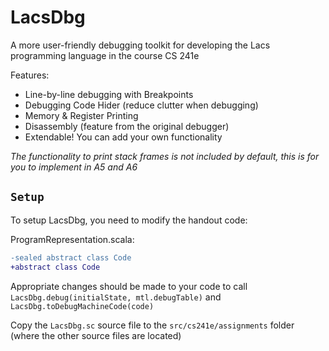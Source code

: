 # LacsDbg
A more user-friendly debugging toolkit for developing the Lacs programming language in the course CS 241e

Features:
- Line-by-line debugging with Breakpoints
- Debugging Code Hider (reduce clutter when debugging)
- Memory & Register Printing
- Disassembly (feature from the original debugger)
- Extendable! You can add your own functionality

*The functionality to print stack frames is not included by default, this is for you to implement in A5 and A6*


## `Setup`

To setup LacsDbg, you need to modify the handout code:

ProgramRepresentation.scala:
```diff
-sealed abstract class Code
+abstract class Code
```

Appropriate changes should be made to your code to call `LacsDbg.debug(initialState, mtl.debugTable)` and `LacsDbg.toDebugMachineCode(code)`

Copy the `LacsDbg.sc` source file to the `src/cs241e/assignments` folder (where the other source files are located)